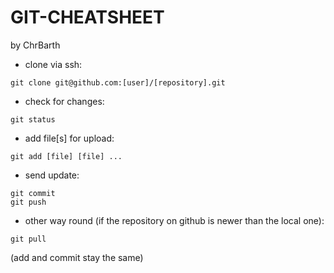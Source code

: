 # GIT-CHEATSHEET

by ChrBarth

  - clone via ssh:

  `git clone git@github.com:[user]/[repository].git`

  - check for changes:

  `git status`

  - add file[s] for upload:

  `git add [file] [file] ...`

  - send update:

  ```
  git commit
  git push
  ```
  
  - other way round (if the repository on github is newer than the local one):

  `git pull`

  (add and commit stay the same)


